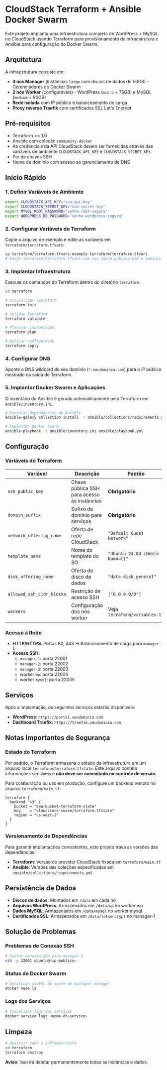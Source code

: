 # CloudStack Terraform + Ansible Docker Swarm

Este projeto implanta uma infraestrutura completa de WordPress + MySQL no CloudStack usando Terraform para provisionamento de infraestrutura e Ansible para configuração do Docker Swarm.

## Arquitetura

A infraestrutura consiste em:

- **3 nós Manager** (instâncias `large` com discos de dados de 50GB) - Gerenciadores do Docker Swarm
- **2 nós Worker** (configuráveis) - WordPress (`micro` + 75GB) e MySQL (`medium` + 90GB)
- **Rede isolada** com IP público e balanceamento de carga
- **Proxy reverso Traefik** com certificados SSL Let's Encrypt

## Pré-requisitos

- Terraform >= 1.0
- Ansible com coleção `community.docker`
- As credenciais da API CloudStack devem ser fornecidas através das variáveis de ambiente `CLOUDSTACK_API_KEY` e `CLOUDSTACK_SECRET_KEY`.
- Par de chaves SSH
- Nome de domínio com acesso ao gerenciamento de DNS

## Início Rápido

### 1. Definir Variáveis de Ambiente

```bash
export CLOUDSTACK_API_KEY="sua-api-key"
export CLOUDSTACK_SECRET_KEY="sua-secret-key"
export MYSQL_ROOT_PASSWORD="senha-root-segura"
export WORDPRESS_DB_PASSWORD="senha-wordpress-segura"
```

### 2. Configurar Variáveis do Terraform

Copie o arquivo de exemplo e edite as variáveis em `terraform/terraform.tfvars`:

```bash
cp terraform/terraform.tfvars.example terraform/terraform.tfvars
# Edite terraform/terraform.tfvars com sua chave pública SSH e domínio
```

### 3. Implantar Infraestrutura

Execute os comandos do Terraform dentro do diretório `terraform`:

```bash
cd terraform

# Inicializar Terraform
terraform init

# Validar Terraform
terraform validate

# Planejar implantação
terraform plan

# Aplicar configuração
terraform apply
```

### 4. Configurar DNS

Aponte o DNS wildcard do seu domínio (`*.seudominio.com`) para o IP público mostrado na saída do Terraform.

### 5. Implantar Docker Swarm e Aplicações

O inventário do Ansible é gerado automaticamente pelo Terraform em `ansible/inventory.ini`.

```bash
# Instalar dependências do Ansible
ansible-galaxy collection install -r ansible/collections/requirements.yml

# Implantar Docker Swarm
ansible-playbook -i ansible/inventory.ini ansible/playbook.yml
```

## Configuração

### Variáveis do Terraform

| Variável | Descrição | Padrão |
|----------|-----------|--------|
| `ssh_public_key` | Chave pública SSH para acesso às instâncias | **Obrigatório** |
| `domain_suffix` | Sufixo de domínio para serviços | **Obrigatório** |
| `network_offering_name` | Oferta de rede CloudStack | `"Default Guest Network"` |
| `template_name` | Nome do template do SO | `"Ubuntu 24.04 (Noble Numbat)"` |
| `disk_offering_name` | Oferta de disco de dados | `"data.disk.general"` |
| `allowed_ssh_cidr_blocks` | Restrição de acesso SSH | `["0.0.0.0/0"]` |
| `workers` | Configuração dos nós worker | Veja `terraform/variables.tf` |

### Acesso à Rede

- **HTTP/HTTPS**: Portas 80, 443 → Balanceamento de carga para `manager-1`
- **Acesso SSH**:
  - `manager-1`: porta 22001
  - `manager-2`: porta 22002  
  - `manager-3`: porta 22003
  - worker `wp`: porta 22004
  - worker `mysql`: porta 22005

## Serviços

Após a implantação, os seguintes serviços estarão disponíveis:

- **WordPress**: `https://portal.seudominio.com`
- **Dashboard Traefik**: `https://traefik.seudominio.com`

## Notas Importantes de Segurança

### Estado do Terraform

Por padrão, o Terraform armazena o estado da infraestrutura em um arquivo local `terraform/terraform.tfstate`. Este arquivo contém informações sensíveis e **não deve ser commitado no controle de versão**.

Para colaboração ou uso em produção, configure um backend remoto no arquivo `terraform/main.tf`:

```hcl
terraform {
  backend "s3" {
    bucket = "seu-bucket-terraform-state"
    key    = "cloudstack-swarm/terraform.tfstate"
    region = "us-west-2"
  }
}
```

### Versionamento de Dependências

Para garantir implantações consistentes, este projeto trava as versões das dependências:

- **Terraform**: Versão do provider CloudStack fixada em `terraform/main.tf`
- **Ansible**: Versões das coleções especificadas em `ansible/collections/requirements.yml`

## Persistência de Dados

- **Discos de dados**: Montados em `/data` em cada nó
- **Arquivos WordPress**: Armazenados em `/data/wp` no worker wp
- **Dados MySQL**: Armazenados em `/data/mysql` no worker mysql
- **Certificados SSL**: Armazenados em `/data/letsencrypt` no manager-1

## Solução de Problemas

### Problemas de Conexão SSH

```bash
# Testar conexão SSH para manager-1
ssh -p 22001 ubuntu@<ip-publico>
```

### Status do Docker Swarm

```bash
# Verificar status do swarm em qualquer manager
docker node ls
```

### Logs dos Serviços

```bash
# Visualizar logs dos serviços
docker service logs <nome-do-servico>
```

## Limpeza

```bash
# Destruir toda a infraestrutura
cd terraform
terraform destroy
```

**Aviso**: Isso irá deletar permanentemente todas as instâncias e dados.
